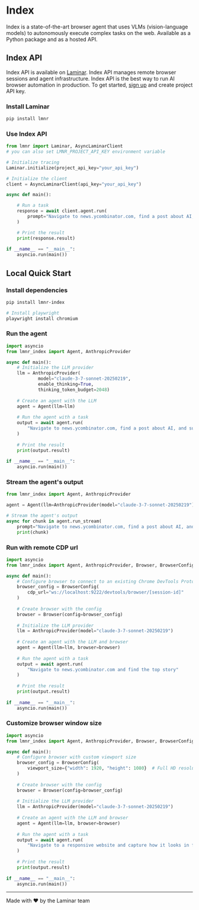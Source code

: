 # Index

Index is a state-of-the-art browser agent that uses VLMs (vision-language models) to autonomously execute complex tasks on the web. Available as a Python package and as a hosted API.

## Index API

Index API is available on [Laminar](https://lmnr.ai). Index API manages remote browser sessions and agent infrastructure. Index API is the best way to run AI browser automation in production. To get started, [sign up](https://lmnr.ai/sign-in) and create project API key.

### Install Laminar
```bash
pip install lmnr
```

### Use Index API
```python
from lmnr import Laminar, AsyncLaminarClient
# you can also set LMNR_PROJECT_API_KEY environment variable

# Initialize tracing
Laminar.initialize(project_api_key="your_api_key")

# Initialize the client
client = AsyncLaminarClient(api_key="your_api_key")

async def main():

    # Run a task
    response = await client.agent.run(
        prompt="Navigate to news.ycombinator.com, find a post about AI, and summarize it"
    )

    # Print the result
    print(response.result)
    
if __name__ == "__main__":
    asyncio.run(main())
```

## Local Quick Start

### Install dependencies
```bash
pip install lmnr-index

# Install playwright
playwright install chromium
```

### Run the agent
```python
import asyncio
from lmnr_index import Agent, AnthropicProvider

async def main():
    # Initialize the LLM provider
    llm = AnthropicProvider(
            model="claude-3-7-sonnet-20250219",
            enable_thinking=True, 
            thinking_token_budget=2048)
    
    # Create an agent with the LLM
    agent = Agent(llm=llm)
    
    # Run the agent with a task
    output = await agent.run(
        "Navigate to news.ycombinator.com, find a post about AI, and summarize it"
    )
    
    # Print the result
    print(output.result)
    
if __name__ == "__main__":
    asyncio.run(main())
```

### Stream the agent's output
```python
from lmnr_index import Agent, AnthropicProvider

agent = Agent(llm=AnthropicProvider(model="claude-3-7-sonnet-20250219"))    

# Stream the agent's output
async for chunk in agent.run_stream(
    prompt="Navigate to news.ycombinator.com, find a post about AI, and summarize it"):
    print(chunk)
``` 

### Run with remote CDP url
```python
import asyncio
from lmnr_index import Agent, AnthropicProvider, Browser, BrowserConfig

async def main():
    # Configure browser to connect to an existing Chrome DevTools Protocol endpoint
    browser_config = BrowserConfig(
        cdp_url="ws://localhost:9222/devtools/browser/[session-id]"
    )
    
    # Create browser with the config
    browser = Browser(config=browser_config)
    
    # Initialize the LLM provider
    llm = AnthropicProvider(model="claude-3-7-sonnet-20250219")
    
    # Create an agent with the LLM and browser
    agent = Agent(llm=llm, browser=browser)
    
    # Run the agent with a task
    output = await agent.run(
        "Navigate to news.ycombinator.com and find the top story"
    )
    
    # Print the result
    print(output.result)
    
if __name__ == "__main__":
    asyncio.run(main())
```

### Customize browser window size
```python
import asyncio
from lmnr_index import Agent, AnthropicProvider, Browser, BrowserConfig

async def main():
    # Configure browser with custom viewport size
    browser_config = BrowserConfig(
        viewport_size={"width": 1920, "height": 1080}  # Full HD resolution
    )
    
    # Create browser with the config
    browser = Browser(config=browser_config)
    
    # Initialize the LLM provider
    llm = AnthropicProvider(model="claude-3-7-sonnet-20250219")
    
    # Create an agent with the LLM and browser
    agent = Agent(llm=llm, browser=browser)
    
    # Run the agent with a task
    output = await agent.run(
        "Navigate to a responsive website and capture how it looks in full HD resolution"
    )
    
    # Print the result
    print(output.result)
    
if __name__ == "__main__":
    asyncio.run(main())
```

---

Made with ❤️ by the Laminar team
